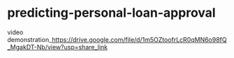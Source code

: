 # predicting-personal-loan-approval
video demonstration_https://drive.google.com/file/d/1m5OZtoofrLcR0qMN6o98fQ_MgakDT-Nb/view?usp=share_link
